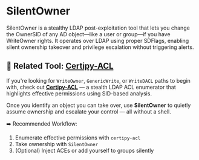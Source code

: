 # SilentOwner
SilentOwner is a stealthy LDAP post-exploitation tool that lets you change the OwnerSID of any AD object—like a user or group—if you have WriteOwner rights. It operates over LDAP using proper SDFlags, enabling silent ownership takeover and privilege escalation without triggering alerts.

## 🔗 Related Tool: [Certipy-ACL](https://github.com/xploitnik/certipy-acl)

If you're looking for `WriteOwner`, `GenericWrite`, or `WriteDACL` paths to begin with, check out [**Certipy-ACL**](https://github.com/xploitnik/certipy-acl) — a stealth LDAP ACL enumerator that highlights effective permissions using SID-based analysis.

Once you identify an object you can take over, use **SilentOwner** to quietly assume ownership and escalate your control — all without a shell.

➡️ Recommended Workflow:
1. Enumerate effective permissions with `certipy-acl`
2. Take ownership with `SilentOwner`
3. (Optional) Inject ACEs or add yourself to groups silently
